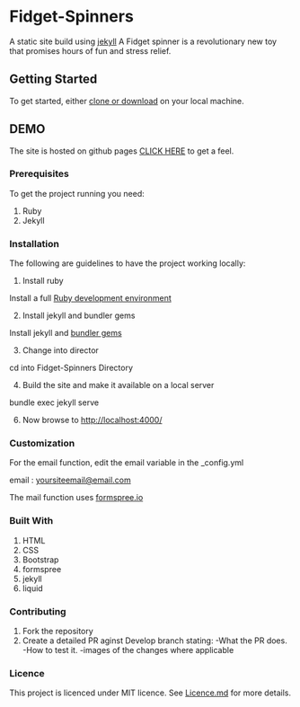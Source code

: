 
# Fidget-Spinners
A static site build using [jekyll](https://jekyllrb.com/)
A Fidget spinner is  a revolutionary new toy that promises  hours of fun and stress relief.

## Getting Started

To get started, either [clone or download](https://github.com/Melvin1Atieno/Fidget-Spinners.git) 
on your local machine.

## DEMO

The site is hosted on github pages
[CLICK HERE](https://melvin1atieno.github.io/Fidget-Spinners/) to get a feel.

### Prerequisites

To get the project running you need:

1. Ruby
2. Jekyll

### Installation

The following are guidelines to have the project working locally:

1. Install ruby

Install a full [Ruby development environment](https://jekyllrb.com/docs/installation/)

2. Install jekyll and bundler gems

Install jekyll and [bundler gems](https://jekyllrb.com/docs/ruby-101/#gems)

3. Change into director

cd into Fidget-Spinners Directory

4. Build the site and make it available on a local server

bundle exec jekyll serve

6. Now browse to [http://localhost:4000/](http://localhost:4000)

### Customization

For the email function, edit the email variable in the _config.yml

  email : yoursiteemail@email.com

The mail function uses [formspree.io](https://formspree.io/)

### Built With

1. HTML
2. CSS
3. Bootstrap
4. formspree
5. jekyll
6. liquid

### Contributing

1. Fork the repository
2. Create a detailed PR aginst Develop branch stating:
    -What the PR does.
    -How to test it.
    -images of the changes where applicable

### Licence

This project is licenced under MIT licence. See [Licence.md](https://github.com/Melvin1Atieno/Fidget-Spinners/blob/master/licence.md) for more details.